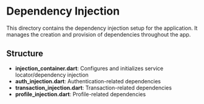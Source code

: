 # Dependency Injection

This directory contains the dependency injection setup for the application. It manages the creation and provision of dependencies throughout the app.

## Structure

- **injection_container.dart**: Configures and initializes service locator/dependency injection
- **auth_injection.dart**: Authentication-related dependencies
- **transaction_injection.dart**: Transaction-related dependencies
- **profile_injection.dart**: Profile-related dependencies 